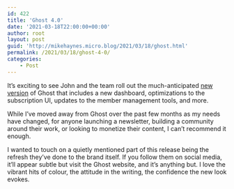 ```yaml
---
id: 422
title: 'Ghost 4.0'
date: '2021-03-18T22:00:00+00:00'
author: root
layout: post
guid: 'http://mikehaynes.micro.blog/2021/03/18/ghost.html'
permalink: /2021/03/18/ghost-4-0/
categories:
    - Post
---
```


It’s exciting to see John and the team roll out the much-anticipated [new version](https://ghost.org/changelog/4/) of Ghost that includes a new dashboard, optimizations to the subscription UI, updates to the member management tools, and more.

While I’ve moved away from Ghost over the past few months as my needs have changed, for anyone launching a newsletter, building a community around their work, or looking to monetize their content, I can’t recommend it enough.

I wanted to touch on a quietly mentioned part of this release being the refresh they’ve done to the brand itself. If you follow them on social media, it’ll appear subtle but visit the Ghost website, and it’s anything but. I love the vibrant hits of colour, the attitude in the writing, the confidence the new look evokes.